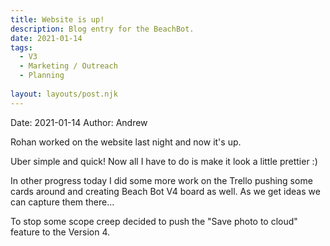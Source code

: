 ```yaml
---
title: Website is up!
description: Blog entry for the BeachBot.
date: 2021-01-14
tags:
  - V3
  - Marketing / Outreach
  - Planning
  
layout: layouts/post.njk
---
```

Date: 2021-01-14
Author: Andrew

Rohan worked on the website last night and now it's up.

Uber simple and quick! Now all I have to do is make it look a little prettier :)

In other progress today I did some more work on the Trello pushing some cards around and creating Beach Bot V4 board as well. As we get ideas we can capture them there...

To stop some scope creep decided to push the "Save photo to cloud" feature to the Version 4.
